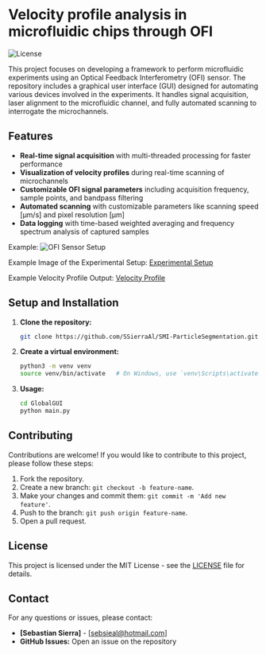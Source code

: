 # **Velocity profile analysis in microfluidic chips through OFI**

![License](https://img.shields.io/badge/license-MIT-green.svg)  

This project focuses on developing a framework to perform microfluidic experiments using an Optical Feedback Interferometry (OFI) sensor. The repository includes a graphical user interface (GUI) designed for automating various devices involved in the experiments. It handles signal acquisition, laser alignment to the microfluidic channel, and fully automated scanning to interrogate the microchannels.


## **Features**
- **Real-time signal acquisition** with multi-threaded processing for faster performance
- **Visualization of velocity profiles** during real-time scanning of microchannels
- **Customizable OFI signal parameters** including acquisition frequency, sample points, and bandpass filtering
- **Automated scanning** with customizable parameters like scanning speed [µm/s] and pixel resolution [µm]
- **Data logging** with time-based weighted averaging and frequency spectrum analysis of captured samples


Example:
   ![OFI Sensor Setup](docs/images/ofi_sensor_setup.png)

Example Image of the Experimental Setup:
   [Experimental Setup](docs/images/experimental_setup.png)

Example Velocity Profile Output:
   [Velocity Profile](docs/images/velocity_profile.png)



## **Setup and Installation**
1. **Clone the repository:**
    ```bash
    git clone https://github.com/SSierraAl/SMI-ParticleSegmentation.git
    ```

2. **Create a virtual environment:**
    ```bash
    python3 -m venv venv
    source venv/bin/activate   # On Windows, use `venv\Scripts\activate`
    ```
3. **Usage:**
    ```bash
    cd GlobalGUI
    python main.py 
    ```
    


## **Contributing**

Contributions are welcome! If you would like to contribute to this project, please follow these steps:

1. Fork the repository.
2. Create a new branch: `git checkout -b feature-name`.
3. Make your changes and commit them: `git commit -m 'Add new feature'`.
4. Push to the branch: `git push origin feature-name`.
5. Open a pull request.

## **License**

This project is licensed under the MIT License - see the [LICENSE](LICENSE) file for details.

## **Contact**

For any questions or issues, please contact:

- **[Sebastian Sierra]** - [sebsieal@hotmail.com]
- **GitHub Issues:** Open an issue on the repository
